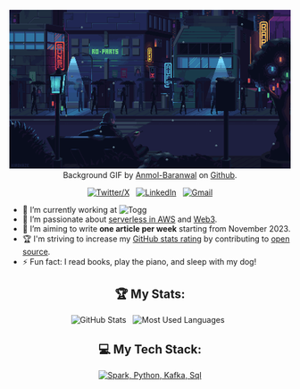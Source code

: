 <div align="center">

[![Hello World!](assets/8bit-loop-street.gif)](https://github.com/rcpbayindir)
Background GIF by [Anmol-Baranwal](https://github.com/Anmol-Baranwal/Cool-GIFs-For-GitHub) on [Github](https://github.com/).

[![Twitter/X](https://skillicons.dev/icons?i=twitter)](https://twitter.com/kshyun28) &nbsp;
[![LinkedIn](https://skillicons.dev/icons?i=linkedin)](https://www.linkedin.com/in/jaspergabriel/) &nbsp;
[![Gmail](https://skillicons.dev/icons?i=gmail)](mailto:jasper.d.gabriel@gmail.com?subject=Hello%20Jasper,%20From%20Github)

</div>

- 🔭 I’m currently working at ![Togg](https://www.togg.com.tr/)
- 🌱 I’m passionate about [serverless in AWS](https://aws.amazon.com/serverless/) and [Web3](https://ethereum.org/en/web3/).
- 📝 I’m aiming to write **one article per week** starting from November 2023.
- 🏆 I'm striving to increase my [GitHub stats rating](#🏆-my-stats) by contributing to [open source](https://opensource.com/resources/what-open-source).
- ⚡ Fun fact: I read books, play the piano, and sleep with my dog!

<div align="center">


## 🏆 My Stats:

<p>
    <img height=175 alt="GitHub Stats" src="https://github-readme-stats.vercel.app/api?username=rcpbayindir&show_icons=true&count_private=true&theme=dark" />&nbsp;&nbsp;
    <img height=175 alt="Most Used Languages" src="https://github-readme-stats.vercel.app/api/top-langs/?username=rcpbayindir&layout=compact&theme=dark" />&nbsp;&nbsp;
</p>

## 💻 My Tech Stack:

[![Spark, Python, Kafka, Sql](https://skillicons.dev/icons?i=next,svelte,nodejs,js,ts,aws,gcp,solidity)](https://skillicons.dev)
